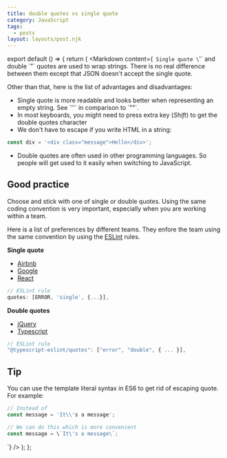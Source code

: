 ```yaml
---
title: double quotes vs single quote
category: JavaScript
tags:
  - posts
layout: layouts/post.njk
---
```


export default () => {
    return (
<Markdown
    content={`
Single quote \`'\` and double \`"\` quotes are used to wrap strings. There is no real difference between them except that JSON doesn't accept the single quote. 

Other than that, here is the list of advantages and disadvantages:

* Single quote is more readable and looks better when representing an empty string. See \`''\` in comparison to \`""\`.
* In most keyboards, you might need to press extra key (_Shift_) to get the double quotes character
* We don't have to escape if you write HTML in a string:

~~~ javascript
const div = '<div class="message">Hello</div>';
~~~

* Double quotes are often used in other programming languages. So people will get used to it easily when switching to JavaScript.

## Good practice

Choose and stick with one of single or double quotes. Using the same coding convention is very important, especially when you are working within a team.

Here is a list of preferences by different teams. They enfore the team using the same convention by using the [ESLint](https://eslint.org) rules.

__Single quote__
* [Airbnb](https://github.com/airbnb/javascript#strings)
* [Google](https://google.github.io/styleguide/javascriptguide.xml?showone=Strings#Strings)
* [React](https://github.com/facebook/react/blob/master/.eslintrc.js)

~~~ javascript
// ESLint rule
quotes: [ERROR, 'single', {...}],
~~~

__Double quotes__
* [jQuery](https://contribute.jquery.org/style-guide/js/#quotes)
* [Typescript](https://github.com/microsoft/TypeScript/blob/master/.eslintrc.json)

~~~ javascript
// ESLint rule
"@typescript-eslint/quotes": ["error", "double", { ... }],
~~~

## Tip

You can use the template literal syntax in ES6 to get rid of escaping quote. For example:

~~~ javascript
// Instead of
const message = 'It\\'s a message';

// We can do this which is more convenient
const message = \`It\'s a message\`;
~~~
`}
/>
    );
};
